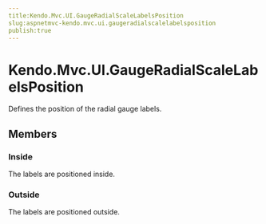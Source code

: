 ```yaml
---
title:Kendo.Mvc.UI.GaugeRadialScaleLabelsPosition
slug:aspnetmvc-kendo.mvc.ui.gaugeradialscalelabelsposition
publish:true
---
```


# Kendo.Mvc.UI.GaugeRadialScaleLabelsPosition

Defines the position of the radial gauge labels.

## Members

### Inside
The labels are positioned inside.

### Outside
The labels are positioned outside.